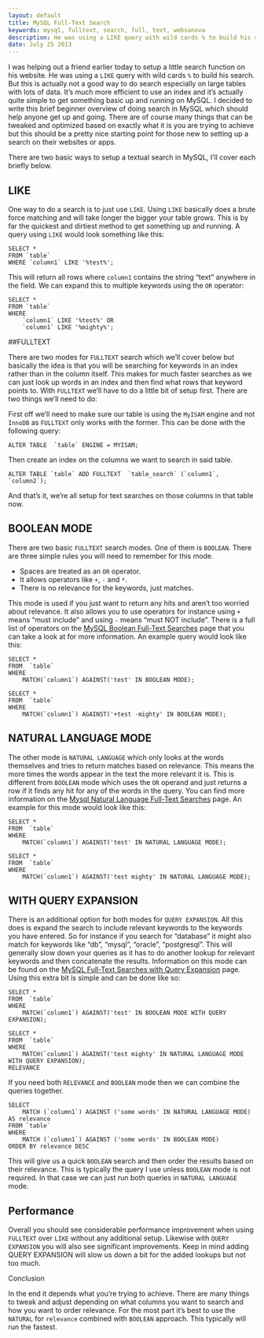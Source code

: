 ```yaml
---
layout: default
title: MySQL Full-Text Search
keywords: mysql, fulltext, search, full, text, websanova
description: He was using a LIKE query with wild cards % to build his search. But this is actually not a good way to do search especially on large tables with lots of data.
date: July 25 2013
---
```


I was helping out a friend earlier today to setup a little search function on his website. He was using a `LIKE` query with wild cards `%` to build his search. But this is actually not a good way to do search especially on large tables with lots of data. It’s much more efficient to use an index and it’s actually quite simple to get something basic up and running on MySQL. I decided to write this brief beginner overview of doing search in MySQL which should help anyone get up and going. There are of course many things that can be tweaked and optimized based on exactly what it is you are trying to achieve but this should be a pretty nice starting point for those new to setting up a search on their websites or apps.

There are two basic ways to setup a textual search in MySQL, I’ll cover each briefly below.

## LIKE

One way to do a search is to just use `LIKE`. Using `LIKE` basically does a brute force matching and will take longer the bigger your table grows. This is by far the quickest and dirtiest method to get something up and running. A query using `LIKE` would look something like this:

~~~
SELECT *
FROM `table`
WHERE `column1` LIKE '%test%';
~~~

This will return all rows where `column1` contains the string “text” anywhere in the field. We can expand this to multiple keywords using the `OR` operator:

~~~
SELECT *
FROM `table`
WHERE 
    `column1` LIKE '%test%' OR 
    `column1` LIKE '%mighty%';
~~~

##FULLTEXT

There are two modes for `FULLTEXT` search which we’ll cover below but basically the idea is that you will be searching for keywords in an index rather than in the column itself. This makes for much faster searches as we can just look up words in an index and then find what rows that keyword points to. With `FULLTEXT` we’ll have to do a little bit of setup first. There are two things we’ll need to do:

First off we’ll need to make sure our table is using the `MyISAM` engine and not `InnoDB` as `FULLTEXT` only works with the former. This can be done with the following query:

~~~
ALTER TABLE  `table` ENGINE = MYISAM;
~~~

Then create an index on the columns we want to search in said table.

~~~
ALTER TABLE `table` ADD FULLTEXT  `table_search` (`column1`, `column2`);
~~~

And that’s it, we’re all setup for text searches on those columns in that table now.

## BOOLEAN MODE

There are two basic `FULLTEXT` search modes. One of them is `BOOLEAN`. There are three simple rules you will need to remember for this mode.

* Spaces are treated as an `OR` operator.
* It allows operators like `+`, `-` and `*`.
* There is no relevance for the keywords, just matches.

This mode is used if you just want to return any hits and aren’t too worried about relevance. It also allows you to use operators for instance using `+` means “must include” and using `-` means “must NOT include”. There is a full list of operators on the [MySQL Boolean Full-Text Searches](http://dev.mysql.com/doc/refman/5.5/en//fulltext-boolean.html) page that you can take a look at for more information. An example query would look like this:

~~~
SELECT *
FROM  `table`
WHERE
    MATCH(`column1`) AGAINST('test' IN BOOLEAN MODE);

SELECT *
FROM  `table`
WHERE
    MATCH(`column1`) AGAINST('+test -mighty' IN BOOLEAN MODE);
~~~

## NATURAL LANGUAGE MODE

The other mode is `NATURAL LANGUAGE` which only looks at the words themselves and tries to return matches based on relevance. This means the more times the words appear in the text the more relevant it is. This is different from `BOOLEAN` mode which uses the `OR` operand and just returns a row if it finds any hit for any of the words in the query. You can find more information on the [Mysql Natural Language Full-Text Searches](http://dev.mysql.com/doc/refman/5.0/en/fulltext-natural-language.html) page. An example for this mode would look like this:

~~~
SELECT *
FROM  `table`
WHERE
    MATCH(`column1`) AGAINST('test' IN NATURAL LANGUAGE MODE);

SELECT *
FROM  `table`
WHERE
    MATCH(`column1`) AGAINST('test mighty' IN NATURAL LANGUAGE MODE);
~~~

## WITH QUERY EXPANSION

There is an additional option for both modes for `QUERY EXPANSION`. All this does is expand the search to include relevant keywords to the keywords you have entered. So for instance if you search for “database” it might also match for keywords like “db”, “mysql”, “oracle”, “postgresql”. This will generally slow down your queries as it has to do another lookup for relevant keywords and then concatenate the results. Information on this mode can be found on the [MySQL Full-Text Searches with Query Expansion](http://www.websanova.com/blog/mysql/mysql-full-text-search) page. Using this extra bit is simple and can be done like so:

~~~
SELECT *
FROM  `table`
WHERE
    MATCH(`column1`) AGAINST('test' IN BOOLEAN MODE WITH QUERY EXPANSION);

SELECT *
FROM  `table`
WHERE
    MATCH(`column1`) AGAINST('test mighty' IN NATURAL LANGUAGE MODE WITH QUERY EXPANSION);
RELEVANCE
~~~

If you need both `RELEVANCE` and `BOOLEAN` mode then we can combine the queries together.

~~~
SELECT
    MATCH (`column1`) AGAINST ('some words' IN NATURAL LANGUAGE MODE) AS relevance
FROM `table`
WHERE
    MATCH (`column1`) AGAINST ('some words' IN BOOLEAN MODE)
ORDER BY relevance DESC
~~~

This will give us a quick `BOOLEAN` search and then order the results based on their relevance. This is typically the query I use unless `BOOLEAN` mode is not required. In that case we can just run both queries in `NATURAL LANGUAGE` mode.

## Performance

Overall you should see considerable performance improvement when using `FULLTEXT` over `LIKE` without any additional setup. Likewise with `QUERY EXPANSION` you will also see significant improvements. Keep in mind adding QUERY EXPANSION will slow us down a bit for the added lookups but not too much.

Conclusion

In the end it depends what you’re trying to achieve. There are many things to tweak and adjust depending on what columns you want to search and how you want to order relevance. For the most part it’s best to use the `NATURAL` for `relevance` combined with `BOOLEAN` approach. This typically will run the fastest.